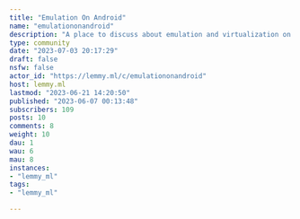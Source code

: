 ```yaml
---
title: "Emulation On Android" 
name: "emulationonandroid"
description: "A place to discuss about emulation and virtualization on AndroidRULES:- Be kind and respectful to each other.- No requesting, or posting links to, game ROMs or ISOs, or sites to find them.[Emulators and frontends list](https://lemmy.world/post/331302)[Retro Game Corps's starter guide](https://retrogamecorps.com/2022/03/13/android-emulation-starter-guide/)Share the community: https://lemmy.ml/c/emulationonandroidhttps://lemmy.world/c/emulationonandroid@lemmy.mlIf you are on mobile you can use [Jerboa for Lemmy](https://play.google.com/store/apps/details?id=com.jerboa) app but post' formats might be broken."
type: community
date: "2023-07-03 20:17:29"
draft: false
nsfw: false
actor_id: "https://lemmy.ml/c/emulationonandroid"
host: lemmy.ml
lastmod: "2023-06-21 14:20:50"
published: "2023-06-07 00:13:48"
subscribers: 109
posts: 10
comments: 8
weight: 10
dau: 1
wau: 6
mau: 8
instances:
- "lemmy_ml"
tags: 
- "lemmy_ml"

---
```

